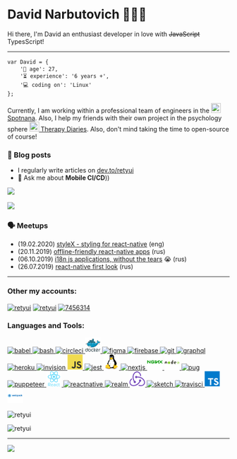 # David Narbutovich 👨‍💻👋

Hi there, I'm David an enthusiast developer in love with ~~JavaScript~~ TypesScript!

---

```tsx
var David = {
    '🌱 age': 27,
    '⏳ experience': '6 years +',
    '💻 coding on': 'Linux'
};
```


Currently, I am working within a professional team of engineers in the [<img src="https://images.squarespace-cdn.com/content/v1/613d7c75b31aba7442e4487f/299f50ca-182a-46c7-8000-3a15cc35f8f3/Frame+2.png?format=1500w" width="22" height="22"/> Spotnana](https://www.linkedin.com/company/spotnanatechnology). Also, I help my friends with their own project in the psychology sphere [<img src="https://play-lh.googleusercontent.com/w-kpdu08g4NTw3ofJiFmjd7fKoO-beRBSuv_EVWuHSSXyJEK4zAVkvJSNMwmN7oZkg=s180-rw" width="22" height="22"/> Therapy Diaries](https://theradiaries.app/). Also, don't mind taking the time to open-source of course!

### 📰 Blog posts

- I regularly write articles on [dev.to/retyui](https://dev.to/retyui)
- 💬 Ask me about **Mobile CI/CD**))

<a href="https://dev.to/retyui/react-native-how-speed-up-ios-build-4x-using-cache-pods-597c"><img src="https://user-images.githubusercontent.com/4661784/103805881-e2f74000-505c-11eb-9e98-a598e504c141.png" width="400" /></a>

<a href="https://dev.to/retyui/best-11-ci-cd-services-for-building-react-native-project-ios-android-534h"><img src="https://user-images.githubusercontent.com/4661784/103805876-e1c61300-505c-11eb-8079-ea47c472ce93.png" width="400" /></a>

### 🗣️ Meetups

- (19.02.2020) [styleX - styling for react-native](https://david-talks.netlify.app/stylex/styleX.pdf) (eng) 
- (20.11.2019) [offline-friendly react-native apps](https://david-talks.netlify.app/offline/index.html) (rus)
- (06.10.2019) [i18n js applications, without the tears](https://david-talks.netlify.app/fbt/index.html) 😭 (rus)
- (26.07.2019) [react-native first look](https://david-talks.netlify.app/react-native/index.html) (rus)

---

### Other my accounts:

<p align="left">
<a href="https://codepen.io/retyui" target="blank"><img align="center" src="https://cdn.jsdelivr.net/npm/simple-icons@3.0.1/icons/codepen.svg" alt="retyui" height="30" width="35" /></a>
<a href="https://dev.to/retyui" target="blank"><img align="center" src="https://cdn.jsdelivr.net/npm/simple-icons@3.0.1/icons/dev-dot-to.svg" alt="retyui" height="30" width="35" /></a>
<a href="https://stackoverflow.com/users/7456314" target="blank"><img align="center" src="https://cdn.jsdelivr.net/npm/simple-icons@3.0.1/icons/stackoverflow.svg" alt="7456314" height="30" width="35" /></a>
</p>

<h3 align="left">Languages and Tools:</h3>
<p align="left"> <a href="https://babeljs.io/" target="_blank"> <img src="https://www.vectorlogo.zone/logos/babeljs/babeljs-icon.svg" alt="babel" width="35" height="35"/> </a> <a href="https://www.gnu.org/software/bash/" target="_blank"> <img src="https://www.vectorlogo.zone/logos/gnu_bash/gnu_bash-icon.svg" alt="bash" width="35" height="35"/> </a> <a href="https://circleci.com" target="_blank"> <img src="https://www.vectorlogo.zone/logos/circleci/circleci-icon.svg" alt="circleci" width="35" height="35"/> </a> <a href="https://www.docker.com/" target="_blank"> <img src="https://raw.githubusercontent.com/devicons/devicon/master/icons/docker/docker-original-wordmark.svg" alt="docker" width="35" height="35"/> </a> <a href="https://www.figma.com/" target="_blank"> <img src="https://www.vectorlogo.zone/logos/figma/figma-icon.svg" alt="figma" width="35" height="35"/> </a> <a href="https://firebase.google.com/" target="_blank"> <img src="https://www.vectorlogo.zone/logos/firebase/firebase-icon.svg" alt="firebase" width="35" height="35"/> </a> <a href="https://git-scm.com/" target="_blank"> <img src="https://www.vectorlogo.zone/logos/git-scm/git-scm-icon.svg" alt="git" width="35" height="35"/> </a> <a href="https://graphql.org" target="_blank"> <img src="https://www.vectorlogo.zone/logos/graphql/graphql-icon.svg" alt="graphql" width="35" height="35"/> </a> <a href="https://heroku.com" target="_blank"> <img src="https://www.vectorlogo.zone/logos/heroku/heroku-icon.svg" alt="heroku" width="35" height="35"/> </a> <a href="https://www.invisionapp.com/" target="_blank"> <img src="https://www.vectorlogo.zone/logos/invisionapp/invisionapp-icon.svg" alt="invision" width="35" height="35"/> </a> <a href="https://developer.mozilla.org/en-US/docs/Web/JavaScript" target="_blank"> <img src="https://raw.githubusercontent.com/devicons/devicon/master/icons/javascript/javascript-original.svg" alt="javascript" width="35" height="35"/> </a> <a href="https://jestjs.io" target="_blank"> <img src="https://www.vectorlogo.zone/logos/jestjsio/jestjsio-icon.svg" alt="jest" width="35" height="35"/> </a> <a href="https://www.linux.org/" target="_blank"> <img src="https://raw.githubusercontent.com/devicons/devicon/master/icons/linux/linux-original.svg" alt="linux" width="35" height="35"/> </a> <a href="https://nextjs.org/" target="_blank"> <img src="https://cdn.worldvectorlogo.com/logos/nextjs-3.svg" alt="nextjs" width="35" height="35"/> </a> <a href="https://www.nginx.com" target="_blank"> <img src="https://raw.githubusercontent.com/devicons/devicon/master/icons/nginx/nginx-original.svg" alt="nginx" width="35" height="35"/> </a> <a href="https://nodejs.org" target="_blank"> <img src="https://raw.githubusercontent.com/devicons/devicon/master/icons/nodejs/nodejs-original-wordmark.svg" alt="nodejs" width="35" height="35"/> </a> <a href="https://pugjs.org" target="_blank"> <img src="https://cdn.worldvectorlogo.com/logos/pug.svg" alt="pug" width="35" height="35"/> </a> <a href="https://github.com/puppeteer/puppeteer" target="_blank"> <img src="https://www.vectorlogo.zone/logos/pptrdev/pptrdev-official.svg" alt="puppeteer" width="35" height="35"/> </a> <a href="https://reactjs.org/" target="_blank"> <img src="https://raw.githubusercontent.com/devicons/devicon/master/icons/react/react-original-wordmark.svg" alt="react" width="35" height="35"/> </a> <a href="https://reactnative.dev/" target="_blank"> <img src="https://reactnative.dev/img/header_logo.svg" alt="reactnative" width="35" height="35"/> </a> <a href="https://realm.io/" target="_blank"> <img src="https://raw.githubusercontent.com/bestofjs/bestofjs-webui/8665e8c267a0215f3159df28b33c365198101df5/public/logos/realm.svg" alt="realm" width="35" height="35"/> </a> <a href="https://redux.js.org" target="_blank"> <img src="https://raw.githubusercontent.com/devicons/devicon/master/icons/redux/redux-original.svg" alt="redux" width="35" height="35"/> </a> <a href="https://www.sketch.com/" target="_blank"> <img src="https://www.vectorlogo.zone/logos/sketchapp/sketchapp-icon.svg" alt="sketch" width="35" height="35"/> </a> <a href="https://travis-ci.org" target="_blank"> <img src="https://www.vectorlogo.zone/logos/travis-ci/travis-ci-icon.svg" alt="travisci" width="35" height="35"/> </a> <a href="https://www.typescriptlang.org/" target="_blank"> <img src="https://raw.githubusercontent.com/devicons/devicon/master/icons/typescript/typescript-original.svg" alt="typescript" width="35" height="35"/> </a> <a href="https://webpack.js.org" target="_blank"> <img src="https://raw.githubusercontent.com/devicons/devicon/d00d0969292a6569d45b06d3f350f463a0107b0d/icons/webpack/webpack-original-wordmark.svg" alt="webpack" width="35" height="35"/> </a> </p>



![retyui](https://github-readme-stats.vercel.app/api?username=retyui&show_icons=true&locale=en)

![retyui](https://github-readme-streak-stats.herokuapp.com/?user=retyui)

---

![](https://komarev.com/ghpvc/?username=retyui&label=Profile%20views&color=0e75b6&style=flat)
